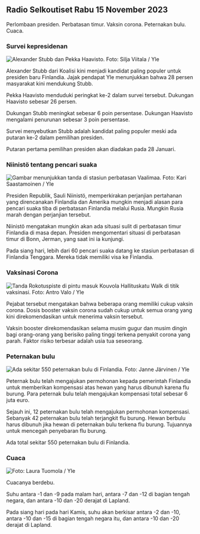 ## Radio Selkoutiset Rabu 15 November 2023

Perlombaan presiden. Perbatasan timur. Vaksin corona. Peternakan bulu. Cuaca.

### Survei kepresidenan

![Alexander Stubb dan Pekka Haavisto. Foto: Silja Viitala / Yle](https://images.cdn.yle.fi/image/upload/c_crop,h_3188,w_5668,x_0,y_327/ar_1.7777777777777777,c_fill,g_faces,h_675,w_1200/dpr_1.0/q_auto:eco/f_auto/fl_lossy/v1698912813/39-11947566543595173663)

Alexander Stubb dari Koalisi kini menjadi kandidat paling populer untuk presiden baru Finlandia. Jajak pendapat Yle menunjukkan bahwa 28 persen masyarakat kini mendukung Stubb.

Pekka Haavisto menduduki peringkat ke-2 dalam survei tersebut. Dukungan Haavisto sebesar 26 persen.

Dukungan Stubb meningkat sebesar 6 poin persentase. Dukungan Haavisto mengalami penurunan sebesar 3 poin persentase.

Survei menyebutkan Stubb adalah kandidat paling populer meski ada putaran ke-2 dalam pemilihan presiden.

Putaran pertama pemilihan presiden akan diadakan pada 28 Januari.

### Niinistö tentang pencari suaka

![Gambar menunjukkan tanda di stasiun perbatasan Vaalimaa. Foto: Kari Saastamoinen / Yle](https://images.cdn.yle.fi/image/upload/c_crop,h_2908,w_5178,x_0,y_0/ar_1.7777777777777777,c_fill,g_faces,h_675,w_1200/dpr_1.0/q_auto:eco/f_auto/fl_lossy/v1699908638/39-120003165528559efc2b)

Presiden Republik, Sauli Niinistö, memperkirakan perjanjian pertahanan yang direncanakan Finlandia dan Amerika mungkin menjadi alasan para pencari suaka tiba di perbatasan Finlandia melalui Rusia. Mungkin Rusia marah dengan perjanjian tersebut.

Niinistö mengatakan mungkin akan ada situasi sulit di perbatasan timur Finlandia di masa depan. Presiden mengomentari situasi di perbatasan timur di Bonn, Jerman, yang saat ini ia kunjungi.

Pada siang hari, lebih dari 60 pencari suaka datang ke stasiun perbatasan di Finlandia Tenggara. Mereka tidak memiliki visa ke Finlandia.

### Vaksinasi Corona

![Tanda Rokotuspiste di pintu masuk Kouvola Hallituskatu Walk di titik vaksinasi. Foto: Antro Valo / Yle](https://images.cdn.yle.fi/image/upload/c_crop,h_3247,w_5773,x_0,y_601/ar_1.7777777777777777,c_fill,g_faces,h_675,w_1200/dpr_1.0/q_auto:eco/f_auto/fl_lossy/v1699867130/39-11997076551e51acfff3)

Pejabat tersebut mengatakan bahwa beberapa orang memiliki cukup vaksin corona. Dosis booster vaksin corona sudah cukup untuk semua orang yang kini direkomendasikan untuk menerima vaksin tersebut.

Vaksin booster direkomendasikan selama musim gugur dan musim dingin bagi orang-orang yang berisiko paling tinggi terkena penyakit corona yang parah. Faktor risiko terbesar adalah usia tua seseorang.

### Peternakan bulu

![Ada sekitar 550 peternakan bulu di Finlandia. Foto: Janne Järvinen / Yle](https://images.cdn.yle.fi/image/upload/c_crop,h_4597,w_8174,x_18,y_0/ar_1.7777777777777777,c_fill,g_faces,h_675,w_1200/dpr_1.0/q_auto:eco/f_auto/fl_lossy/v1696520468/39-1181997651ed401620a0)

Peternak bulu telah mengajukan permohonan kepada pemerintah Finlandia untuk memberikan kompensasi atas hewan yang harus dibunuh karena flu burung. Para peternak bulu telah mengajukan kompensasi total sebesar 6 juta euro.

Sejauh ini, 12 peternakan bulu telah mengajukan permohonan kompensasi. Sebanyak 42 peternakan bulu telah terjangkit flu burung. Hewan berbulu harus dibunuh jika hewan di peternakan bulu terkena flu burung. Tujuannya untuk mencegah penyebaran flu burung.

Ada total sekitar 550 peternakan bulu di Finlandia.

### Cuaca

![ Foto: Laura Tuomola / Yle](https://images.cdn.yle.fi/image/upload/c_crop,h_1080,w_1919,x_0,y_0/ar_1.7777777777777777,c_fill,g_faces,h_675,w_1200/dpr_1.0/q_auto:eco/f_auto/fl_lossy/v1700050702/39-12009776554b6f9117dc)

Cuacanya berdebu.

Suhu antara -1 dan -9 pada malam hari, antara -7 dan -12 di bagian tengah negara, dan antara -10 dan -20 derajat di Lapland.

Pada siang hari pada hari Kamis, suhu akan berkisar antara -2 dan -10, antara -10 dan -15 di bagian tengah negara itu, dan antara -10 dan -20 derajat di Lapland.
